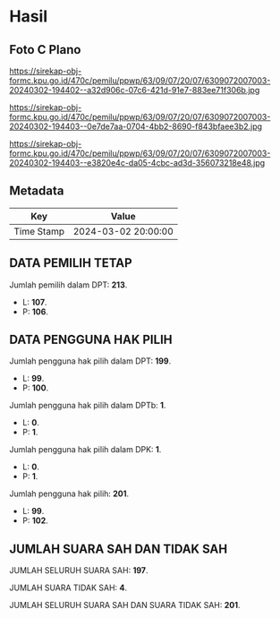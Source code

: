 # Hasil

## Foto C Plano

https://sirekap-obj-formc.kpu.go.id/470c/pemilu/ppwp/63/09/07/20/07/6309072007003-20240302-194402--a32d906c-07c6-421d-91e7-883ee71f306b.jpg

https://sirekap-obj-formc.kpu.go.id/470c/pemilu/ppwp/63/09/07/20/07/6309072007003-20240302-194403--0e7de7aa-0704-4bb2-8690-f843bfaee3b2.jpg

https://sirekap-obj-formc.kpu.go.id/470c/pemilu/ppwp/63/09/07/20/07/6309072007003-20240302-194403--e3820e4c-da05-4cbc-ad3d-356073218e48.jpg


## Metadata

| Key        | Value               |
| ---------- | ------------------- |
| Time Stamp | 2024-03-02 20:00:00 |


## DATA PEMILIH TETAP

Jumlah pemilih dalam DPT: **213**.
 * L: **107**.
 * P: **106**.

## DATA PENGGUNA HAK PILIH

Jumlah pengguna hak pilih dalam DPT: **199**.
 * L: **99**.
 * P: **100**.

Jumlah pengguna hak pilih dalam DPTb: **1**.
 * L: **0**.
 * P: **1**.

Jumlah pengguna hak pilih dalam DPK: **1**.
 * L: **0**.
 * P: **1**.

Jumlah pengguna hak pilih: **201**.
 * L: **99**.
 * P: **102**.

## JUMLAH SUARA SAH DAN TIDAK SAH

JUMLAH SELURUH SUARA SAH: **197**.

JUMLAH SUARA TIDAK SAH: **4**.

JUMLAH SELURUH SUARA SAH DAN SUARA TIDAK SAH: **201**.


